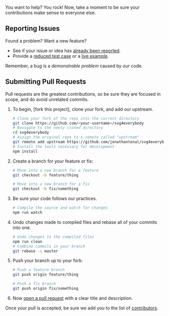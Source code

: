 You want to help? You rock! Now, take a moment to be sure your contributions make sense to everyone else.

## Reporting Issues

Found a problem? Want a new feature?

- See if your issue or idea has [already been reported].
- Provide a [reduced test case] or a [live example].

Remember, a bug is a _demonstrable problem_ caused by _our_ code.

## Submitting Pull Requests

Pull requests are the greatest contributions, so be sure they are focused in scope, and do avoid unrelated commits.

1. To begin, [fork this project], clone your fork, and add our upstream.
   ```bash
   # Clone your fork of the repo into the current directory
   git clone https://github.com/<your-username>/svg4everybody
   # Navigate to the newly cloned directory
   cd svg4everybody
   # Assign the original repo to a remote called "upstream"
   git remote add upstream https://github.com/jonathantenal/svg4everybody
   # Install the tools necessary for development
   npm install
   ```

2. Create a branch for your feature or fix:
   ```bash
   # Move into a new branch for a feature
   git checkout -b feature/thing
   ```
   ```bash
   # Move into a new branch for a fix
   git checkout -b fix/something
   ```

3. Be sure your code follows our practices.
   ```bash
   # Compile the source and watch for changes
   npm run watch
   ```

4. Undo changes made to compiled files and rebase all of your commits into one.
   ```bash
   # Undo changes to the compiled files
   npm run clean
   # Combine commits in your branch
   git rebase -i master
   ```

5. Push your branch up to your fork:
   ```bash
   # Push a feature branch
   git push origin feature/thing
   ```
   ```bash
   # Push a fix branch
   git push origin fix/something
   ```

6. Now [open a pull request] with a clear title and description.

Once your pull is accepted, be sure we add you to the list of [contributors].

[already been reported]: issues
[contributors]: blob/master/README.md
[fork]: fork
[live example]: http://codepen.io/pen
[open a pull request]: https://help.github.com/articles/using-pull-requests/
[reduced test case]: https://css-tricks.com/reduced-test-cases/
